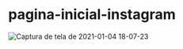 # pagina-inicial-instagram
![Captura de tela de 2021-01-04 18-07-23](https://user-images.githubusercontent.com/72949547/104855752-50249400-58ed-11eb-8d9d-2c3e0130b720.png)

